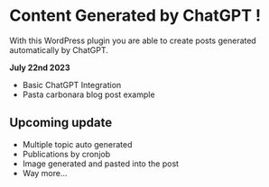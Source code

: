 # Content Generated by ChatGPT  !

With this WordPress plugin you are able to create posts generated automatically by ChatGPT.

**July 22nd 2023**

- Basic ChatGPT Integration
- Pasta carbonara blog post example

**Upcoming update**
- 
- Multiple topic auto generated 
- Publications by cronjob
- Image generated and pasted into the post
- Way more...